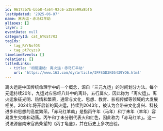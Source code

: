 ```yaml
---
id: 96173b7b-bbb8-4a64-92c6-a358e99a8bf5
lastUpdated: '2025-06-07'
name: 离火运・赤马红羊劫
aliases: []
layer: 3
eventDate: null
categoryId: cat_6YGSt7R3
tagIds:
  - tag_RYrNofQS
  - tag_pt7cyzs9
timelineEvents: []
relations: []
titledLinks:
  - title: '相關連結: 离火运・赤马红羊劫'
    url: 'https://www.163.com/dy/article/IFFSGD3K05439YO6.html'
---
```

离火运是中国传统命理学中的一个概念，源自「三元九运」的时间划分方法。每个元运持续20年，九运对应易经八卦中的离卦，五行属火，因此称为「离火运」。离火运象征光明、热情和繁荣，通常与文化、思想、教育、影视传媒等领域的大发展相关。2024年将开启新的离火运，持续到2043年，被认为会带来文化复兴、科技进步和思想的高度繁荣。「赤马红羊劫」是指丙午年（马年）和丁未年（羊年）容易发生灾难和动荡。丙午和丁未分别代表火和红色，因此称为「赤马红羊」。这一说法源自南宋官员柴望的《丙丁龟鉴》，并在历史上多次应验。
